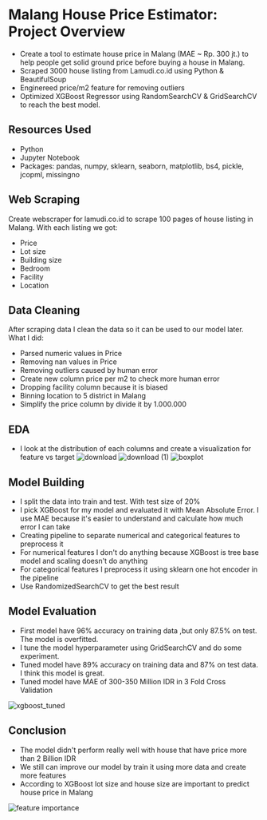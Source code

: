 # Malang House Price Estimator: Project Overview
* Create a tool to estimate house price in Malang (MAE ~ Rp. 300 jt.) to help people get solid ground price before buying a house in Malang.
* Scraped 3000 house listing from Lamudi.co.id using Python & BeautifulSoup
* Enginereed price/m2 feature for removing outliers
* Optimized XGBoost Regressor using RandomSearchCV & GridSearchCV to reach the best model.

## Resources Used
* Python
* Jupyter Notebook
* Packages: pandas, numpy, sklearn, seaborn, matplotlib, bs4, pickle, jcopml, missingno

## Web Scraping
Create webscraper for lamudi.co.id to scrape 100 pages of house listing in Malang. With each listing we got:
* Price
* Lot size
* Building size
* Bedroom
* Facility
* Location

## Data Cleaning
After scraping data I clean the data so it can be used to our model later. What I did:
* Parsed numeric values in Price
* Removing nan values in Price
* Removing outliers caused by human error
* Create new column price per m2 to check more human error
* Dropping facility column because it is biased
* Binning location to 5 district in Malang
* Simplify the price column by divide it by 1.000.000

## EDA
* I look at the distribution of each columns and create a visualization for feature vs target
![download](https://user-images.githubusercontent.com/96482347/155471249-ddbb7843-68ef-415b-8f6b-a88f65886cd7.png)
![download (1)](https://user-images.githubusercontent.com/96482347/155471277-44becb10-f861-48e9-b9f6-984d182f2b19.png)
![boxplot](https://user-images.githubusercontent.com/96482347/155470821-18d32106-340f-4d5f-9bdd-b7f9e18e2f8e.png)

## Model Building
* I split the data into train and test. With test size of 20%
* I pick XGBoost for my model and evaluated it with Mean Absolute Error. I use MAE because it's easier to understand and calculate how much error I can take
* Creating pipeline to separate numerical and categorical features to preprocess it
* For numerical features I don't do anything because XGBoost is tree base model and scaling doesn't do anything
* For categorical features I preprocess it using sklearn one hot encoder in the pipeline
* Use RandomizedSearchCV to get the best result

## Model Evaluation
* First model have 96% accuracy on training data ,but only 87.5% on test. The model is overfitted.
* I tune the model hyperparameter using GridSearchCV and do some experiment.
* Tuned model have 89% accuracy on training data and 87% on test data. I think this model is great.
* Tuned model have MAE of 300-350 Million IDR in 3 Fold Cross Validation

![xgboost_tuned](https://user-images.githubusercontent.com/96482347/155473533-495a59ed-39d5-438d-be7d-f42cca17940d.png)

## Conclusion
* The model didn't perform really well with house that have price more than 2 Billion IDR
* We still can improve our model by train it using more data and create more features
* According to XGBoost lot size and house size are important to predict house price in Malang

![feature importance](https://user-images.githubusercontent.com/96482347/155473998-c4abc843-a570-49fa-8797-285b49c0c149.png)

